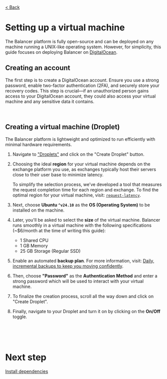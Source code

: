 [< Back](../../README.md#getting-started)

# Setting up a virtual machine

The Balancer platform is fully open-source and can be deployed on any machine running a UNIX-like operating system. However, for simplicity, this guide focuses on deploying Balancer on [DigitalOcean](https://www.digitalocean.com/).



## Creating an account

The first step is to create a DigitalOcean account. Ensure you use a strong password, enable two-factor authentication (2FA), and securely store your recovery codes. This step is crucial—if an unauthorized person gains access to your DigitalOcean account, they could also access your virtual machine and any sensitive data it contains.



<br/>

## Creating a virtual machine (Droplet)

The Balancer platform is lightweight and optimized to run efficiently with minimal hardware requirements.

1. Navigate to ["Droplets"](https://cloud.digitalocean.com/droplets) and click on the "Create Droplet" button.

2. Choosing the ideal **region** for your virtual machine depends on the exchange platform you use, as exchanges typically host their servers close to their user base to minimize latency.

   To simplify the selection process, we’ve developed a tool that measures the request completion time for each region and exchange. To find the optimal region for your virtual machine, visit: [`request-latency`](https://github.com/bitcoin-balancer/request-latency).

3. Next, choose **Ubuntu `^v24.10`** as the **OS (Operating System)** to be installed on the machine.

4. Later, you'll be asked to select the **size** of the virtual machine. Balancer runs smoothly in a virtual machine with the following specifications (~$6/month at the time of writing this guide):

   - 1 Shared CPU
   - 1 GB Memory
   - 25 GB Storage (Regular SSD)


5. Enable an automated **backup plan**. For more information, visit: [Daily, incremental backups to keep you moving confidently](https://www.digitalocean.com/products/backups).

6. Then, choose **"Password"** as the **Authentication Method** and enter a strong password which will be used to interact with your virtual machine. 

7. To finalize the creation process, scroll all the way down and click on "Create Droplet".

8. Finally, navigate to your Droplet and turn it on by clicking on the **On/Off** toggle.





<br/><br/><br/>

# Next step

[Install dependencies](../install-dependencies/index.md)